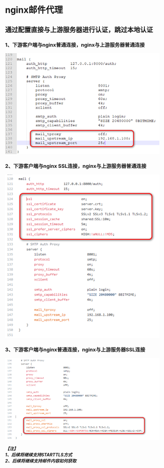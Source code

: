 
# nginx邮件代理

## 通过配置直接与上游服务器进行认证，跳过本地认证

### 1、下游客户端与nginx普通连接，nginx与上游服务器普通连接
![照片1](https://github.com/gchs2012/nginx-mail-proxy/blob/master/conf/照片1.png)

### 2、下游客户端与nginx SSL连接，nginx与上游服务器普通连接
![照片2](https://github.com/gchs2012/nginx-mail-proxy/blob/master/conf/照片2.png)

### 3、下游客户端与nginx普通连接，nginx与上游服务器SSL连接
![照片3](https://github.com/gchs2012/nginx-mail-proxy/blob/master/conf/照片3.png)

***【注】<br>***
***1、后续将继续支持STARTTLS方式<br>***
***2、后续将继续支持邮件内容如何获取<br>***
